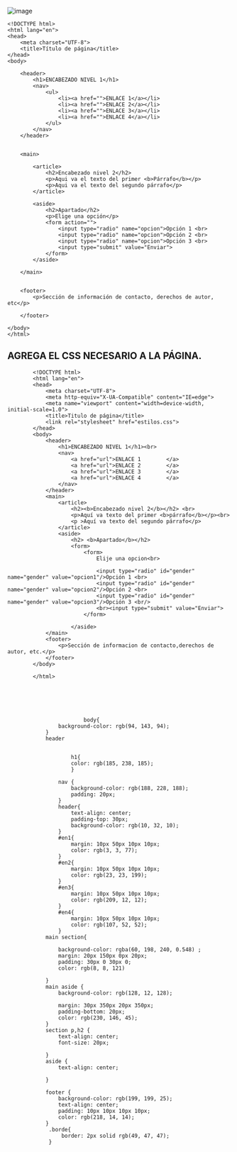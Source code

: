 ![image](https://user-images.githubusercontent.com/91554777/165175601-f95d8714-091a-4687-a21b-70a75beae3ea.png)

    <!DOCTYPE html>
    <html lang="en">
    <head>
        <meta charset="UTF-8">
        <title>Título de página</title>
    </head>
    <body>

        <header>
            <h1>ENCABEZADO NIVEL 1</h1>
            <nav>
                <ul>
                    <li><a href="">ENLACE 1</a></li>
                    <li><a href="">ENLACE 2</a></li>
                    <li><a href="">ENLACE 3</a></li>
                    <li><a href="">ENLACE 4</a></li>
                </ul>
            </nav>
        </header>


        <main>

            <article>
                <h2>Encabezado nivel 2</h2>
                <p>Aqui va el texto del primer <b>Párrafo</b></p>
                <p>Aqui va el texto del segundo párrafo</p>
            </article>

            <aside>
                <h2>Apartado</h2>
                <p>Elige una opción</p>
                <form action="">
                    <input type="radio" name="opcion">Opción 1 <br>
                    <input type="radio" name="opcion">Opción 2 <br>
                    <input type="radio" name="opcion">Opción 3 <br>
                    <input type="submit" value="Enviar">
                </form>
            </aside>

        </main>


        <footer>
            <p>Sección de información de contacto, derechos de autor, etc</p>

        </footer>

    </body>
    </html>


## AGREGA EL CSS NECESARIO A LA PÁGINA.


            <!DOCTYPE html>
            <html lang="en">
            <head>
                <meta charset="UTF-8">
                <meta http-equiv="X-UA-Compatible" content="IE=edge">
                <meta name="viewport" content="width=device-width, initial-scale=1.0">
                <title>Titulo de página</title>
                <link rel="stylesheet" href="estilos.css">
            </head>
            <body>
                <header>
                    <h1>ENCABEZADO NIVEL 1</h1><br>
                    <nav>
                        <a href="url">ENLACE 1        </a>
                        <a href="url">ENLACE 2        </a>
                        <a href="url">ENLACE 3        </a>
                        <a href="url">ENLACE 4        </a>
                    </nav>
                </header>
                <main>
                    <article>
                        <h2><b>Encabezado nivel 2</b></h2> <br>
                        <p>Aquí va texto del primer <b>párrafo</b></p><br>
                        <p >Aquí va texto del segundo párrafo</p>
                    </article>
                    <aside>
                        <h2> <b>Apartado</b></h2>
                        <form>
                            <form>
                                Elije una opcion<br>

                                <input type="radio" id="gender" name="gender" value="opcion1"/>Opción 1 <br>
                                <input type="radio" id="gender" name="gender" value="opcion2"/>Opción 2 <br>
                                <input type="radio" id="gender" name="gender" value="opcion3"/>Opción 3 <br/>
                                <br><input type="submit" value="Enviar">
                            </form>

                        </aside>
                </main>
                <footer>
                    <p>Sección de informacion de contacto,derechos de autor, etc.</p>
                </footer>
            </body>

            </html>






                            body{
                    background-color: rgb(94, 143, 94);
                }
                header 


                        h1{
                        color: rgb(185, 238, 185);
                        }

                    nav {
                        background-color: rgb(188, 228, 188);
                        padding: 20px;
                    }
                    header{
                        text-align: center;
                        padding-top: 30px;
                        background-color: rgb(10, 32, 10);
                    }
                    #en1{
                        margin: 10px 50px 10px 10px;
                        color: rgb(3, 3, 77);
                    }
                    #en2{
                        margin: 10px 50px 10px 10px;
                        color: rgb(23, 23, 199);
                    }
                    #en3{
                        margin: 10px 50px 10px 10px;
                        color: rgb(209, 12, 12);
                    }
                    #en4{
                        margin: 10px 50px 10px 10px;
                        color: rgb(107, 52, 52);
                    }
                main section{

                    background-color: rgba(60, 198, 240, 0.548) ;
                    margin: 20px 150px 0px 20px;
                    padding: 30px 0 30px 0;
                    color: rgb(8, 8, 121)

                }    
                main aside {
                    background-color: rgb(128, 12, 128);

                    margin: 30px 350px 20px 350px;
                    padding-bottom: 20px;
                    color: rgb(230, 146, 45);
                }
                section p,h2 {
                    text-align: center;
                    font-size: 20px;

                }
                aside {
                    text-align: center;

                }

                footer {
                    background-color: rgb(199, 199, 25);
                    text-align: center;
                    padding: 10px 10px 10px 10px;
                    color: rgb(218, 14, 14);
                }
                 .borde{
                     border: 2px solid rgb(49, 47, 47);
                 }

